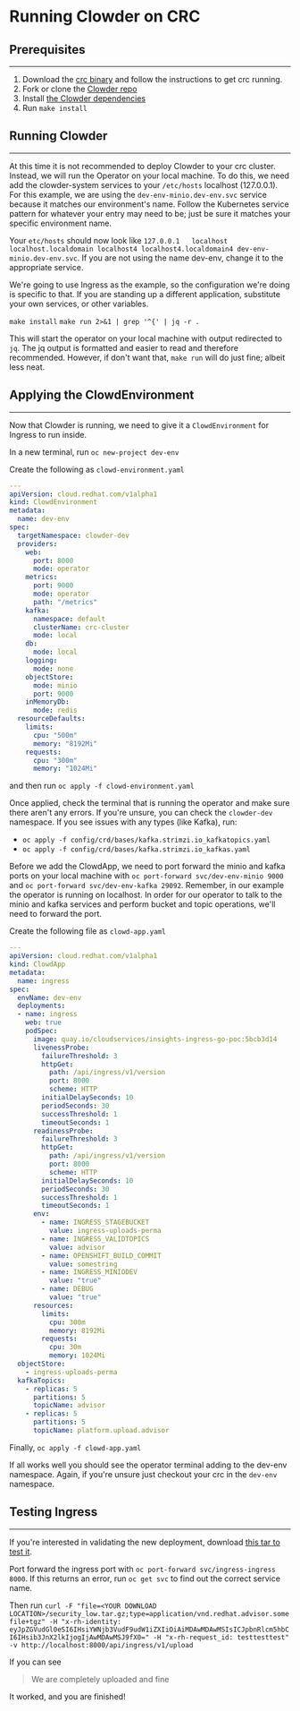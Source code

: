 # Running Clowder on CRC 

## Prerequisites
-----------------
1. Download the [crc binary](https://developers.redhat.com/products/codeready-containers/overview) and follow the instructions to get crc running.
2. Fork or clone the [Clowder repo](https://github.com/RedHatInsights/clowder)
3. Install [the Clowder dependencies](https://github.com/RedHatInsights/clowder#dependencies)
4. Run `make install`


## Running Clowder
-------------------
At this time it is not recommended to deploy Clowder to your crc cluster. Instead, we will run the Operator on your local machine. To do this, we need add the clowder-system services to your `/etc/hosts` localhost (127.0.0.1). For this example, we are using the `dev-env-minio.dev-env.svc` service because it matches our environment's name. Follow the Kubernetes service pattern for whatever your entry may need to be; just be sure it matches your specific environment name. 

Your `etc/hosts` should now look like `127.0.0.1   localhost localhost.localdomain localhost4 localhost4.localdomain4 dev-env-minio.dev-env.svc`. If you are not using the name dev-env, change it to the appropriate service.

We're going to use Ingress as the example, so the configuration we're doing is specific to that. If you are standing up a different application, substitute your own services, or other variables. 

`make install`
`make run 2>&1 | grep '^{' | jq -r .`

This will start the operator on your local machine with output redirected to `jq`. The jq output is formatted and easier to read and therefore recommended. However, if don't want that, `make run` will do just fine; albeit less neat. 

## Applying the ClowdEnvironment
---------------------------------
Now that Clowder is running, we need to give it a `ClowdEnvironment` for Ingress to run inside. 

In a new terminal, run `oc new-project dev-env`

Create the following as `clowd-environment.yaml`

``` yaml
---
apiVersion: cloud.redhat.com/v1alpha1
kind: ClowdEnvironment
metadata:
  name: dev-env
spec:
  targetNamespace: clowder-dev
  providers:
    web:
      port: 8000
      mode: operator
    metrics:
      port: 9000
      mode: operator
      path: "/metrics"
    kafka:
      namespace: default
      clusterName: crc-cluster
      mode: local
    db:
      mode: local
    logging:
      mode: none
    objectStore:
      mode: minio
      port: 9000
    inMemoryDb:
      mode: redis
  resourceDefaults:
    limits: 
      cpu: "500m"
      memory: "8192Mi"
    requests:
      cpu: "300m"
      memory: "1024Mi"

```

and then run `oc apply -f clowd-environment.yaml`

Once applied, check the terminal that is running the operator and make sure there aren't any errors. If you're unsure, you can check the `clowder-dev` namespace. If you see issues with any types (like Kafka), run:
* `oc apply -f config/crd/bases/kafka.strimzi.io_kafkatopics.yaml`
* `oc apply -f config/crd/bases/kafka.strimzi.io_kafkas.yaml`

Before we add the ClowdApp, we need to port forward the minio and kafka ports on your local machine with `oc port-forward svc/dev-env-minio 9000` and `oc port-forward svc/dev-env-kafka 29092`. Remember, in our example the operator is running on localhost. In order for our operator to talk to the minio and kafka services and perform bucket and topic operations, we'll need to forward the port. 

Create the following file as `clowd-app.yaml` 


``` yaml
---
apiVersion: cloud.redhat.com/v1alpha1
kind: ClowdApp
metadata:
  name: ingress
spec:
  envName: dev-env 
  deployments:
  - name: ingress
    web: true
    podSpec:
      image: quay.io/cloudservices/insights-ingress-go-poc:5bcb3d14
      livenessProbe:
        failureThreshold: 3
        httpGet:
          path: /api/ingress/v1/version
          port: 8000
          scheme: HTTP
        initialDelaySeconds: 10
        periodSeconds: 30
        successThreshold: 1
        timeoutSeconds: 1
      readinessProbe:
        failureThreshold: 3
        httpGet:
          path: /api/ingress/v1/version
          port: 8000
          scheme: HTTP
        initialDelaySeconds: 10
        periodSeconds: 30
        successThreshold: 1
        timeoutSeconds: 1
      env:
        - name: INGRESS_STAGEBUCKET
          value: ingress-uploads-perma
        - name: INGRESS_VALIDTOPICS
          value: advisor
        - name: OPENSHIFT_BUILD_COMMIT
          value: somestring
        - name: INGRESS_MINIODEV
          value: "true"
        - name: DEBUG
          value: "true"
      resources:
        limits:
          cpu: 300m
          memory: 8192Mi
        requests:
          cpu: 30m
          memory: 1024Mi
  objectStore:
    - ingress-uploads-perma
  kafkaTopics:
    - replicas: 5
      partitions: 5
      topicName: advisor
    - replicas: 5
      partitions: 5
      topicName: platform.upload.advisor

```

Finally, `oc apply -f clowd-app.yaml`

If all works well you should see the operator terminal adding to the dev-env namespace. Again, if you're unsure just checkout your crc in the `dev-env` namespace. 

## Testing Ingress
-------------------

If you're interested in validating the new deployment, download [this tar to test it](https://gitlab.cee.redhat.com/insights-qe/iqe-core/-/blob/master/iqe/data/advisor_archives/security_low.tar.gz). 

Port forward the ingress port with `oc port-forward svc/ingress-ingress 8000`. If this returns an
error, run `oc get svc` to find out the correct service name. 

Then run `curl -F "file=<YOUR DOWNLOAD LOCATION>/security_low.tar.gz;type=application/vnd.redhat.advisor.somefile+tgz" -H "x-rh-identity: eyJpZGVudGl0eSI6IHsiYWNjb3VudF9udW1iZXIiOiAiMDAwMDAwMSIsICJpbnRlcm5hbCI6IHsib3JnX2lkIjogIjAwMDAwMSJ9fX0=" -H "x-rh-request_id: testtesttest" -v http://localhost:8000/api/ingress/v1/upload`

If you can see 
> We are completely uploaded and fine

It worked, and you are finished!
